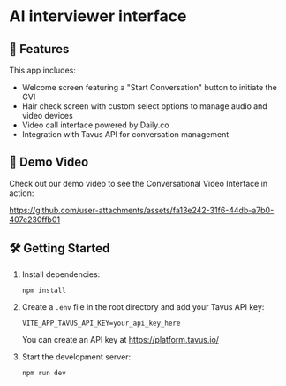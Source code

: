 # AI interviewer interface

## 🚀 Features

This app includes:
- Welcome screen featuring a "Start Conversation" button to initiate the CVI
- Hair check screen with custom select options to manage audio and video devices
- Video call interface powered by Daily.co
- Integration with Tavus API for conversation management



## 🎥 Demo Video

Check out our demo video to see the Conversational Video Interface in action:



https://github.com/user-attachments/assets/fa13e242-31f6-44db-a7b0-407e230ffb01





## 🛠 Getting Started

1. Install dependencies:
   ```
   npm install
   ```

2. Create a `.env` file in the root directory and add your Tavus API key:
   ```
   VITE_APP_TAVUS_API_KEY=your_api_key_here
   ```
   You can create an API key at https://platform.tavus.io/

3. Start the development server:
   ```
   npm run dev
   ```
